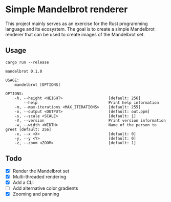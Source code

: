 # Simple Mandelbrot renderer

This project mainly serves as an exercise for the Rust programming language  and its ecosystem. The goal is to create a simple Mandelbrot renderer that can be used to create images of the Mandelbrot set.

## Usage

```
cargo run --release
```

```
mandelbrot 0.1.0

USAGE:
    mandelbrot [OPTIONS]

OPTIONS:
    -h, --height <HEIGHT>                    [default: 256]
        --help                               Print help information
    -m, --max-iterations <MAX_ITERATIONS>    [default: 255]
    -o, --output <OUTPUT>                    [default: out.ppm]
    -s, --scale <SCALE>                      [default: 1]
    -V, --version                            Print version information
    -w, --width <WIDTH>                      Name of the person to greet [default: 256]
    -x, --x <X>                              [default: 0]
    -y, --y <Y>                              [default: 0]
    -z, --zoom <ZOOM>                        [default: 1]
```

## Todo 

- [x] Render the Mandelbrot set
- [x] Multi-threaded rendering 
- [x] Add a CLI
- [ ] Add alternative color gradients
- [x] Zooming and panning
